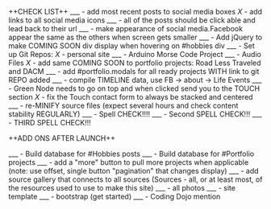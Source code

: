 ++CHECK LIST++
___ - add most recent posts to social media boxes
_X_ - add links to all social media icons
	___ - all of the posts should be click able and lead back to their url
___ - make appearance of social media.Facebook appear the same as the others when screen gets smaller
___ - Add jQuery to make COMING SOON div display when hovering on #hobbies div
___ - Set up Git Repos:
	_X_ - personal site
	___ - Arduino Morse Code Project
	___ - Audio Files
_X_ - add same COMING SOON to portfolio projects: Road Less Traveled and DACM
___ - add #portfolio.modals for all ready projects WITH link to git REPO added
___ - compile TIMELINE data, use FB -> about -> Life Events 
___ - Green Node needs to go on top and when clicked send you to the TOUCH section
_X_ - fix the Touch contact form to always be stacked and centered
___ - re-MINIFY source files (expect several hours and check content stability REGULARLY)
___ - Spell CHECK!!!!
___ - Second SPELL CHECK!!!
___ - THIRD SPELL CHECK!!!

++ADD ONS AFTER LAUNCH++

___ - Build database for #Hobbies posts
___ - Build database for #Portfolio projects
___ - add a "more" button to pull more projects when applicable (note: use offset, single button "pagination" that changes display)
___ - add source gallery that connects to all sources (Sources - all, or at least most, of the resources used to use to make this site)
		___ - all photos
		___ - site template
		___ - bootstrap (get started)
		___ - Coding Dojo mention